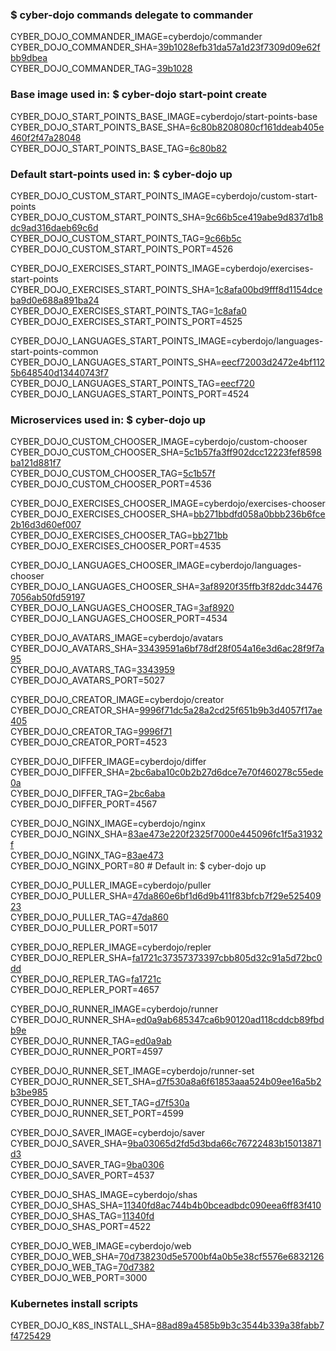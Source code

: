 ### $ cyber-dojo commands delegate to commander

CYBER_DOJO_COMMANDER_IMAGE=cyberdojo/commander  
CYBER_DOJO_COMMANDER_SHA=[39b1028efb31da57a1d23f7309d09e62fbb9dbea](https://github.com/cyber-dojo/commander/commit/39b1028efb31da57a1d23f7309d09e62fbb9dbea)  
CYBER_DOJO_COMMANDER_TAG=[39b1028](https://hub.docker.com/layers/cyberdojo/commander/39b1028/images/sha256-271d24f27ea85f71da1b8c2332cc1635fa0551f137ec53d666794fc72014eb80)  

### Base image used in: $ cyber-dojo start-point create

CYBER_DOJO_START_POINTS_BASE_IMAGE=cyberdojo/start-points-base  
CYBER_DOJO_START_POINTS_BASE_SHA=[6c80b8208080cf161ddeab405e460f2f47a28048](https://github.com/cyber-dojo/start-points-base/commit/6c80b8208080cf161ddeab405e460f2f47a28048)  
CYBER_DOJO_START_POINTS_BASE_TAG=[6c80b82](https://hub.docker.com/layers/cyberdojo/start-points-base/6c80b82/images/sha256-c699da814058b2ddc8f7cca370a7cbd856061b171559996dfffb9b554d18e9d2)  

### Default start-points used in: $ cyber-dojo up

CYBER_DOJO_CUSTOM_START_POINTS_IMAGE=cyberdojo/custom-start-points  
CYBER_DOJO_CUSTOM_START_POINTS_SHA=[9c66b5ce419abe9d837d1b8dc9ad316daeb69c6d](https://github.com/cyber-dojo/custom-start-points/commit/9c66b5ce419abe9d837d1b8dc9ad316daeb69c6d)  
CYBER_DOJO_CUSTOM_START_POINTS_TAG=[9c66b5c](https://hub.docker.com/layers/cyberdojo/custom-start-points/9c66b5c/images/sha256-d1cec6d4f8893de032fa81cfb45e4edc4d10680ffeffece2c7c16b6b8830c4a9)  
CYBER_DOJO_CUSTOM_START_POINTS_PORT=4526

CYBER_DOJO_EXERCISES_START_POINTS_IMAGE=cyberdojo/exercises-start-points  
CYBER_DOJO_EXERCISES_START_POINTS_SHA=[1c8afa00bd9fff8d1154dceba9d0e688a891ba24](https://github.com/cyber-dojo/exercises-start-points/commit/1c8afa00bd9fff8d1154dceba9d0e688a891ba24)  
CYBER_DOJO_EXERCISES_START_POINTS_TAG=[1c8afa0](https://hub.docker.com/layers/cyberdojo/exercises-start-points/1c8afa0/images/sha256-2f3b22f520ed23faf0e745b93ddd2ca5e769f94791fd3b1630450261702733db)  
CYBER_DOJO_EXERCISES_START_POINTS_PORT=4525

CYBER_DOJO_LANGUAGES_START_POINTS_IMAGE=cyberdojo/languages-start-points-common  
CYBER_DOJO_LANGUAGES_START_POINTS_SHA=[eecf72003d2472e4bf1125b648540d13440743f7](https://github.com/cyber-dojo/languages-start-points/commit/eecf72003d2472e4bf1125b648540d13440743f7)  
CYBER_DOJO_LANGUAGES_START_POINTS_TAG=[eecf720](https://hub.docker.com/layers/cyberdojo/languages-start-points-common/eecf720/images/sha256-8a75fbc35a8f38eb49acfa7229dfb84fae1f24e80346e96d5eda917ce92619e2)  
CYBER_DOJO_LANGUAGES_START_POINTS_PORT=4524

### Microservices used in: $ cyber-dojo up

CYBER_DOJO_CUSTOM_CHOOSER_IMAGE=cyberdojo/custom-chooser  
CYBER_DOJO_CUSTOM_CHOOSER_SHA=[5c1b57fa3ff902dcc12223fef8598ba121d881f7](https://github.com/cyber-dojo/custom-chooser/commit/5c1b57fa3ff902dcc12223fef8598ba121d881f7)  
CYBER_DOJO_CUSTOM_CHOOSER_TAG=[5c1b57f](https://hub.docker.com/layers/cyberdojo/custom-chooser/5c1b57f/images/sha256-a21e292d66cafb82c079a820816b252d1f176d2493cd8aa68c57e90ae3feb137)  
CYBER_DOJO_CUSTOM_CHOOSER_PORT=4536

CYBER_DOJO_EXERCISES_CHOOSER_IMAGE=cyberdojo/exercises-chooser  
CYBER_DOJO_EXERCISES_CHOOSER_SHA=[bb271bbdfd058a0bbb236b6fce2b16d3d60ef007](https://github.com/cyber-dojo/exercises-chooser/commit/bb271bbdfd058a0bbb236b6fce2b16d3d60ef007)  
CYBER_DOJO_EXERCISES_CHOOSER_TAG=[bb271bb](https://hub.docker.com/layers/cyberdojo/exercises-chooser/bb271bb/images/sha256-f83aa2e631d86b0c61cd9a42dc93f1716d77ad4acb6d0f14013efca8eaacc25c)  
CYBER_DOJO_EXERCISES_CHOOSER_PORT=4535

CYBER_DOJO_LANGUAGES_CHOOSER_IMAGE=cyberdojo/languages-chooser  
CYBER_DOJO_LANGUAGES_CHOOSER_SHA=[3af8920f35ffb3f82ddc344767056ab50fd59197](https://github.com/cyber-dojo/languages-chooser/commit/3af8920f35ffb3f82ddc344767056ab50fd59197)  
CYBER_DOJO_LANGUAGES_CHOOSER_TAG=[3af8920](https://hub.docker.com/layers/cyberdojo/languages-chooser/3af8920/images/sha256-2c863f5db9af4379697da6618c3745ccdfec6b6d2fc34b5051267b8c39c54536)  
CYBER_DOJO_LANGUAGES_CHOOSER_PORT=4534

CYBER_DOJO_AVATARS_IMAGE=cyberdojo/avatars  
CYBER_DOJO_AVATARS_SHA=[33439591a6bf78df28f054a16e3d6ac28f9f7a95](https://github.com/cyber-dojo/avatars/commit/33439591a6bf78df28f054a16e3d6ac28f9f7a95)  
CYBER_DOJO_AVATARS_TAG=[3343959](https://hub.docker.com/layers/cyberdojo/avatars/3343959/images/sha256-d44f5d349188c323c5c928f7708a8626428e4205dc483bea52dee300bdbae92c)  
CYBER_DOJO_AVATARS_PORT=5027

CYBER_DOJO_CREATOR_IMAGE=cyberdojo/creator  
CYBER_DOJO_CREATOR_SHA=[9996f71dc5a28a2cd25f651b9b3d4057f17ae405](https://github.com/cyber-dojo/creator/commit/9996f71dc5a28a2cd25f651b9b3d4057f17ae405)  
CYBER_DOJO_CREATOR_TAG=[9996f71](https://hub.docker.com/layers/cyberdojo/creator/9996f71/images/sha256-fda1b6b73f54099cc503691d1da2b0c6a31052408fd9aeaca872ec623e66712e)  
CYBER_DOJO_CREATOR_PORT=4523

CYBER_DOJO_DIFFER_IMAGE=cyberdojo/differ  
CYBER_DOJO_DIFFER_SHA=[2bc6aba10c0b2b27d6dce7e70f460278c55ede0a](https://github.com/cyber-dojo/differ/commit/2bc6aba10c0b2b27d6dce7e70f460278c55ede0a)  
CYBER_DOJO_DIFFER_TAG=[2bc6aba](https://hub.docker.com/layers/cyberdojo/differ/2bc6aba/images/sha256-d644b530fa4908d3f1701a9a37151ce1c857706d7351eb46f0f57b9554004f96)  
CYBER_DOJO_DIFFER_PORT=4567

CYBER_DOJO_NGINX_IMAGE=cyberdojo/nginx  
CYBER_DOJO_NGINX_SHA=[83ae473e220f2325f7000e445096fc1f5a31932f](https://github.com/cyber-dojo/nginx/commit/83ae473e220f2325f7000e445096fc1f5a31932f)  
CYBER_DOJO_NGINX_TAG=[83ae473](https://hub.docker.com/layers/cyberdojo/nginx/83ae473/images/sha256-1f798829f1b5083a02cccff9f50a84952b94255613c1a49fe7d686aee32ad6bf)  
CYBER_DOJO_NGINX_PORT=80 # Default in: $ cyber-dojo up

CYBER_DOJO_PULLER_IMAGE=cyberdojo/puller  
CYBER_DOJO_PULLER_SHA=[47da860e6bf1d6d9b411f83bfcb7f29e52540923](https://github.com/cyber-dojo/puller/commit/47da860e6bf1d6d9b411f83bfcb7f29e52540923)  
CYBER_DOJO_PULLER_TAG=[47da860](https://hub.docker.com/layers/cyberdojo/puller/47da860/images/sha256-b54894a8926ceb3829ceb6bd0c8060d2f50fde3f7117d0c07fc534ac2aad6c9a)  
CYBER_DOJO_PULLER_PORT=5017

CYBER_DOJO_REPLER_IMAGE=cyberdojo/repler  
CYBER_DOJO_REPLER_SHA=[fa1721c37357373397cbb805d32c91a5d72bc0dd](https://github.com/cyber-dojo/repler/commit/fa1721c37357373397cbb805d32c91a5d72bc0dd)  
CYBER_DOJO_REPLER_TAG=[fa1721c](https://hub.docker.com/layers/cyberdojo/repler/fa1721c/images/sha256-0467b1ffb64e69fc9df3db0ef2f0fe50ff3c458c0ad0d9172541cad9e9184059)  
CYBER_DOJO_REPLER_PORT=4657

CYBER_DOJO_RUNNER_IMAGE=cyberdojo/runner  
CYBER_DOJO_RUNNER_SHA=[ed0a9ab685347ca6b90120ad118cddcb89fbdb9e](https://github.com/cyber-dojo/runner/commit/ed0a9ab685347ca6b90120ad118cddcb89fbdb9e)  
CYBER_DOJO_RUNNER_TAG=[ed0a9ab](https://hub.docker.com/layers/cyberdojo/runner/ed0a9ab/images/sha256-1260c6e98fd3bab81877345e39021352f5b5bea49f6a98d34d4018b9413c6bf8)  
CYBER_DOJO_RUNNER_PORT=4597

CYBER_DOJO_RUNNER_SET_IMAGE=cyberdojo/runner-set  
CYBER_DOJO_RUNNER_SET_SHA=[d7f530a8a6f61853aaa524b09ee16a5b2b3be985](https://github.com/cyber-dojo/runner-set/commit/d7f530a8a6f61853aaa524b09ee16a5b2b3be985)  
CYBER_DOJO_RUNNER_SET_TAG=[d7f530a](https://hub.docker.com/layers/cyberdojo/runner-set/d7f530a/images/sha256-c01a4ad69c670436b96f3bef23957ff6db509ed9373e1617208a2ccb4e8cbed8)  
CYBER_DOJO_RUNNER_SET_PORT=4599

CYBER_DOJO_SAVER_IMAGE=cyberdojo/saver  
CYBER_DOJO_SAVER_SHA=[9ba03065d2fd5d3bda66c76722483b15013871d3](https://github.com/cyber-dojo/saver/commit/9ba03065d2fd5d3bda66c76722483b15013871d3)  
CYBER_DOJO_SAVER_TAG=[9ba0306](https://hub.docker.com/layers/cyberdojo/saver/9ba0306/images/sha256-d5b4b493b96a407d46d2ca3af0bb4e9ffd225df78a5aed105224e4120b3b9814)  
CYBER_DOJO_SAVER_PORT=4537

CYBER_DOJO_SHAS_IMAGE=cyberdojo/shas  
CYBER_DOJO_SHAS_SHA=[11340fd8ac744b4b0bceadbdc090eea6ff83f410](https://github.com/cyber-dojo/shas/commit/11340fd8ac744b4b0bceadbdc090eea6ff83f410)  
CYBER_DOJO_SHAS_TAG=[11340fd](https://hub.docker.com/layers/cyberdojo/shas/11340fd/images/sha256-e560e45167c1d9ce1bb8cf791ef6bde1103c8d6a9b687029ae4a66523bb50afa)  
CYBER_DOJO_SHAS_PORT=4522

CYBER_DOJO_WEB_IMAGE=cyberdojo/web  
CYBER_DOJO_WEB_SHA=[70d738230d5e5700bf4a0b5e38cf5576e6832126](https://github.com/cyber-dojo/web/commit/70d738230d5e5700bf4a0b5e38cf5576e6832126)  
CYBER_DOJO_WEB_TAG=[70d7382](https://hub.docker.com/layers/cyberdojo/web/70d7382/images/sha256-c5669f5e8afbc9a0afdc2c84678fe86f7b7be03167038f175c4015709e90944b)  
CYBER_DOJO_WEB_PORT=3000

### Kubernetes install scripts
CYBER_DOJO_K8S_INSTALL_SHA=[88ad89a4585b9b3c3544b339a38fabb7f4725429](https://github.com/cyber-dojo/k8s-install/commit/88ad89a4585b9b3c3544b339a38fabb7f4725429)  
